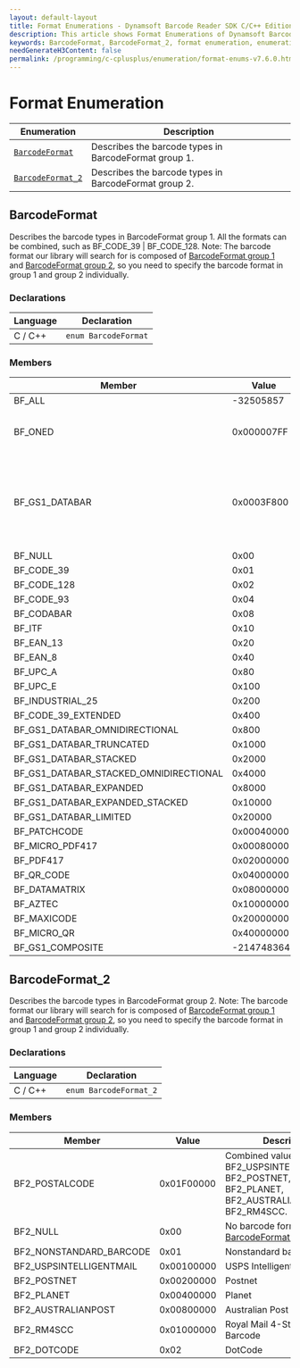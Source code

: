 ```yaml
---
layout: default-layout
title: Format Enumerations - Dynamsoft Barcode Reader SDK C/C++ Edition
description: This article shows Format Enumerations of Dynamsoft Barcode Reader v7.6.0.
keywords: BarcodeFormat, BarcodeFormat_2, format enumeration, enumeration
needGenerateH3Content: false
permalink: /programming/c-cplusplus/enumeration/format-enums-v7.6.0.html
---
```



# Format Enumeration

  | Enumeration | Description |
  |-------------|-------------|
  | [`BarcodeFormat`](#barcodeformat) | Describes the barcode types in BarcodeFormat group 1. |
  | [`BarcodeFormat_2`](#barcodeformat_2) | Describes the barcode types in BarcodeFormat group 2. |
  
## BarcodeFormat

Describes the barcode types in BarcodeFormat group 1. All the formats can be combined, such as BF_CODE_39 | BF_CODE_128. Note: The barcode format our library will search for is composed of [BarcodeFormat group 1](#barcodeformat) and [BarcodeFormat group 2](#barcodeformat_2), so you need to specify the barcode format in group 1 and group 2 individually.

### Declarations

| Language | Declaration |
| -------- | ----------- |
| C / C++ | `enum BarcodeFormat` |

### Members

| Member | Value | Description |
| --------------------------  | ----- | ----------- |
| BF_ALL | -32505857 | All supported formats in [BarcodeFormat group 1](#barcodeformat). |
| BF_ONED | 0x000007FF | Combined value of BF_CODABAR, BF_CODE_128, BF_CODE_39, BF_CODE_39_Extended, BF_CODE_93, BF_EAN_13, BF_EAN_8, INDUSTRIAL_25, BF_ITF, BF_UPC_A, BF_UPC_E. |
| BF_GS1_DATABAR | 0x0003F800 | Combined value of BF_GS1_DATABAR_OMNIDIRECTIONAL, BF_GS1_DATABAR_TRUNCATED, BF_GS1_DATABAR_STACKED, BF_GS1_DATABAR_STACKED_OMNIDIRECTIONAL, BF_GS1_DATABAR_EXPANDED, BF_GS1_DATABAR_EXPANDED_STACKED, BF_GS1_DATABAR_LIMITED. | 
| BF_NULL | 0x00 | No barcode format in [BarcodeFormat group 1](#barcodeformat). |
| BF_CODE_39 | 0x01 | Code 39 |
| BF_CODE_128 | 0x02 | Code 128 |
| BF_CODE_93 | 0x04 | Code 93 |
| BF_CODABAR | 0x08 | Codabar |
| BF_ITF  | 0x10 | ITF |
| BF_EAN_13 | 0x20 | EAN-13 |
| BF_EAN_8 | 0x40 | EAN-8 |
| BF_UPC_A | 0x80 | UPC-A |
| BF_UPC_E | 0x100 | UPC-E |
| BF_INDUSTRIAL_25 | 0x200 | Industrial 2 of 5 |
| BF_CODE_39_EXTENDED | 0x400 | Code 39 Extended |
| BF_GS1_DATABAR_OMNIDIRECTIONAL | 0x800 | GS1 Databar Omnidirectional |
| BF_GS1_DATABAR_TRUNCATED | 0x1000 | GS1 Databar Truncated |
| BF_GS1_DATABAR_STACKED | 0x2000 | GS1 Databar Stacked |
| BF_GS1_DATABAR_STACKED_OMNIDIRECTIONAL | 0x4000 | GS1 Databar Stacked Omnidirectional |
| BF_GS1_DATABAR_EXPANDED | 0x8000 | GS1 Databar Expanded |
| BF_GS1_DATABAR_EXPANDED_STACKED | 0x10000 | GS1 Databar Expaned Stacked |
| BF_GS1_DATABAR_LIMITED | 0x20000 | GS1 Databar Limited |
| BF_PATCHCODE | 0x00040000 | Patch code |
| BF_MICRO_PDF417 | 0x00080000 | Micro PDF417 |
| BF_PDF417 | 0x02000000 | PDF417 |
| BF_QR_CODE | 0x04000000 | QRCode |
| BF_DATAMATRIX | 0x08000000 | DataMatrix |
| BF_AZTEC | 0x10000000 | AZTEC |
| BF_MAXICODE | 0x20000000 | MAXICODE |
| BF_MICRO_QR | 0x40000000 | Micro QR Code |
| BF_GS1_COMPOSITE | -2147483648 | GS1 Composite Code |

## BarcodeFormat_2

Describes the barcode types in BarcodeFormat group 2. Note: The barcode format our library will search for is composed of [BarcodeFormat group 1](#barcodeformat) and [BarcodeFormat group 2](#barcodeformat_2), so you need to specify the barcode format in group 1 and group 2 individually.

### Declarations

| Language | Declaration |
| -------- | ----------- |
| C / C++ | `enum BarcodeFormat_2` |

### Members

| Member | Value | Description |
| --------------------------  | ----- | ----------- |
| BF2_POSTALCODE | 0x01F00000 | Combined value of BF2_USPSINTELLIGENTMAIL, BF2_POSTNET, BF2_PLANET, BF2_AUSTRALIANPOST, BF2_RM4SCC. |
| BF2_NULL | 0x00 | No barcode format in [BarcodeFormat group 2](#barcodeformat_2). |
| BF2_NONSTANDARD_BARCODE | 0x01 | Nonstandard barcode |
| BF2_USPSINTELLIGENTMAIL | 0x00100000 | USPS Intelligent Mail |
| BF2_POSTNET | 0x00200000 | Postnet |
| BF2_PLANET | 0x00400000 | Planet |
| BF2_AUSTRALIANPOST | 0x00800000 | Australian Post |
| BF2_RM4SCC | 0x01000000 | Royal Mail 4-State Customer Barcode |
| BF2_DOTCODE | 0x02 | DotCode |

